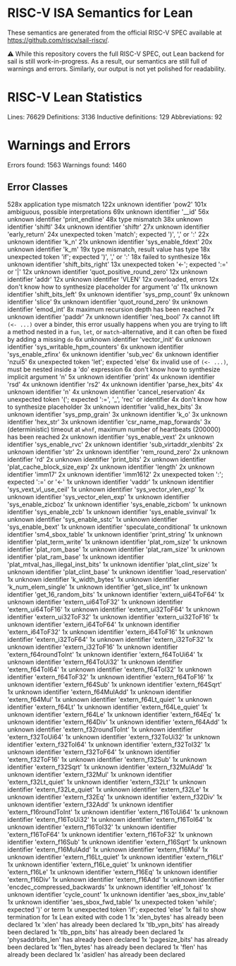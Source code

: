 # RISC-V ISA Semantics for Lean

These semantics are generated from the official RISC-V SPEC available at
https://github.com/riscv/sail-riscv/.

⚠️ While this repository covers the full RISC-V SPEC, out Lean backend for sail
is still work-in-progress. As a result, our semantics are still full of warnings
and errors. Similarly, our output is not yet polished for readability.
# RISC-V Lean Statistics

Lines: 76629
Definitions: 3136
Inductive definitions: 129
Abbreviations: 92

# Warnings and Errors

Errors found: 1563
Warnings found: 1460

## Error Classes

528x application type mismatch
122x unknown identifier 'pow2'
101x ambiguous, possible interpretations 
69x unknown identifier '__id'
56x unknown identifier 'print_endline'
48x type mismatch
38x unknown identifier 'shiftl'
34x unknown identifier 'shiftr'
27x unknown identifier 'early_return'
24x unexpected token 'match'; expected ')', ',' or ':'
22x unknown identifier 'k_n'
21x unknown identifier 'sys_enable_fdext'
20x unknown identifier 'k_m'
19x type mismatch, result value has type
18x unexpected token 'if'; expected ')', ',' or ':'
18x failed to synthesize
16x unknown identifier 'shift_bits_right'
13x unexpected token '←'; expected ':=' or '|'
12x unknown identifier 'quot_positive_round_zero'
12x unknown identifier 'addr'
12x unknown identifier 'VLEN'
12x overloaded, errors 
12x don't know how to synthesize placeholder for argument 'α'
11x unknown identifier 'shift_bits_left'
9x unknown identifier 'sys_pmp_count'
9x unknown identifier 'slice'
9x unknown identifier 'quot_round_zero'
9x unknown identifier 'emod_int'
8x maximum recursion depth has been reached
7x unknown identifier 'paddr'
7x unknown identifier 'neq_bool'
7x cannot lift `(<- ...)` over a binder, this error usually happens when you are trying to lift a method nested in a `fun`, `let`, or `match`-alternative, and it can often be fixed by adding a missing `do`
6x unknown identifier 'vector_init'
6x unknown identifier 'sys_writable_hpm_counters'
6x unknown identifier 'sys_enable_zfinx'
6x unknown identifier 'sub_vec'
6x unknown identifier 'nzui5'
6x unexpected token 'let'; expected 'else'
6x invalid use of `(<- ...)`, must be nested inside a 'do' expression
6x don't know how to synthesize implicit argument 'n'
5x unknown identifier 'print'
4x unknown identifier 'rsd'
4x unknown identifier 'rs2'
4x unknown identifier 'parse_hex_bits'
4x unknown identifier 'n'
4x unknown identifier 'cancel_reservation'
4x unexpected token '('; expected ':=', '_', 'rec' or identifier
4x don't know how to synthesize placeholder
3x unknown identifier 'valid_hex_bits'
3x unknown identifier 'sys_pmp_grain'
3x unknown identifier 'k_o'
3x unknown identifier 'hex_str'
3x unknown identifier 'csr_name_map_forwards'
3x (deterministic) timeout at `whnf`, maximum number of heartbeats (200000) has been reached
2x unknown identifier 'sys_enable_vext'
2x unknown identifier 'sys_enable_rvc'
2x unknown identifier 'sub_virtaddr_xlenbits'
2x unknown identifier 'str'
2x unknown identifier 'rem_round_zero'
2x unknown identifier 'rd'
2x unknown identifier 'print_bits'
2x unknown identifier 'plat_cache_block_size_exp'
2x unknown identifier 'length'
2x unknown identifier 'imm17'
2x unknown identifier 'imm1612'
2x unexpected token ':'; expected ':=' or '←'
1x unknown identifier 'vaddr'
1x unknown identifier 'sys_vext_vl_use_ceil'
1x unknown identifier 'sys_vector_vlen_exp'
1x unknown identifier 'sys_vector_elen_exp'
1x unknown identifier 'sys_enable_zicboz'
1x unknown identifier 'sys_enable_zicbom'
1x unknown identifier 'sys_enable_zcb'
1x unknown identifier 'sys_enable_svinval'
1x unknown identifier 'sys_enable_sstc'
1x unknown identifier 'sys_enable_bext'
1x unknown identifier 'speculate_conditional'
1x unknown identifier 'sm4_sbox_table'
1x unknown identifier 'print_string'
1x unknown identifier 'plat_term_write'
1x unknown identifier 'plat_rom_size'
1x unknown identifier 'plat_rom_base'
1x unknown identifier 'plat_ram_size'
1x unknown identifier 'plat_ram_base'
1x unknown identifier 'plat_mtval_has_illegal_inst_bits'
1x unknown identifier 'plat_clint_size'
1x unknown identifier 'plat_clint_base'
1x unknown identifier 'load_reservation'
1x unknown identifier 'k_width_bytes'
1x unknown identifier 'k_num_elem_single'
1x unknown identifier 'get_slice_int'
1x unknown identifier 'get_16_random_bits'
1x unknown identifier 'extern_ui64ToF64'
1x unknown identifier 'extern_ui64ToF32'
1x unknown identifier 'extern_ui64ToF16'
1x unknown identifier 'extern_ui32ToF64'
1x unknown identifier 'extern_ui32ToF32'
1x unknown identifier 'extern_ui32ToF16'
1x unknown identifier 'extern_i64ToF64'
1x unknown identifier 'extern_i64ToF32'
1x unknown identifier 'extern_i64ToF16'
1x unknown identifier 'extern_i32ToF64'
1x unknown identifier 'extern_i32ToF32'
1x unknown identifier 'extern_i32ToF16'
1x unknown identifier 'extern_f64roundToInt'
1x unknown identifier 'extern_f64ToUi64'
1x unknown identifier 'extern_f64ToUi32'
1x unknown identifier 'extern_f64ToI64'
1x unknown identifier 'extern_f64ToI32'
1x unknown identifier 'extern_f64ToF32'
1x unknown identifier 'extern_f64ToF16'
1x unknown identifier 'extern_f64Sub'
1x unknown identifier 'extern_f64Sqrt'
1x unknown identifier 'extern_f64MulAdd'
1x unknown identifier 'extern_f64Mul'
1x unknown identifier 'extern_f64Lt_quiet'
1x unknown identifier 'extern_f64Lt'
1x unknown identifier 'extern_f64Le_quiet'
1x unknown identifier 'extern_f64Le'
1x unknown identifier 'extern_f64Eq'
1x unknown identifier 'extern_f64Div'
1x unknown identifier 'extern_f64Add'
1x unknown identifier 'extern_f32roundToInt'
1x unknown identifier 'extern_f32ToUi64'
1x unknown identifier 'extern_f32ToUi32'
1x unknown identifier 'extern_f32ToI64'
1x unknown identifier 'extern_f32ToI32'
1x unknown identifier 'extern_f32ToF64'
1x unknown identifier 'extern_f32ToF16'
1x unknown identifier 'extern_f32Sub'
1x unknown identifier 'extern_f32Sqrt'
1x unknown identifier 'extern_f32MulAdd'
1x unknown identifier 'extern_f32Mul'
1x unknown identifier 'extern_f32Lt_quiet'
1x unknown identifier 'extern_f32Lt'
1x unknown identifier 'extern_f32Le_quiet'
1x unknown identifier 'extern_f32Le'
1x unknown identifier 'extern_f32Eq'
1x unknown identifier 'extern_f32Div'
1x unknown identifier 'extern_f32Add'
1x unknown identifier 'extern_f16roundToInt'
1x unknown identifier 'extern_f16ToUi64'
1x unknown identifier 'extern_f16ToUi32'
1x unknown identifier 'extern_f16ToI64'
1x unknown identifier 'extern_f16ToI32'
1x unknown identifier 'extern_f16ToF64'
1x unknown identifier 'extern_f16ToF32'
1x unknown identifier 'extern_f16Sub'
1x unknown identifier 'extern_f16Sqrt'
1x unknown identifier 'extern_f16MulAdd'
1x unknown identifier 'extern_f16Mul'
1x unknown identifier 'extern_f16Lt_quiet'
1x unknown identifier 'extern_f16Lt'
1x unknown identifier 'extern_f16Le_quiet'
1x unknown identifier 'extern_f16Le'
1x unknown identifier 'extern_f16Eq'
1x unknown identifier 'extern_f16Div'
1x unknown identifier 'extern_f16Add'
1x unknown identifier 'encdec_compressed_backwards'
1x unknown identifier 'elf_tohost'
1x unknown identifier 'cycle_count'
1x unknown identifier 'aes_sbox_inv_table'
1x unknown identifier 'aes_sbox_fwd_table'
1x unexpected token 'while'; expected ')' or term
1x unexpected token 'if'; expected 'else'
1x fail to show termination for
1x Lean exited with code 1
1x 'xlen_bytes' has already been declared
1x 'xlen' has already been declared
1x 'tlb_vpn_bits' has already been declared
1x 'tlb_ppn_bits' has already been declared
1x 'physaddrbits_len' has already been declared
1x 'pagesize_bits' has already been declared
1x 'flen_bytes' has already been declared
1x 'flen' has already been declared
1x 'asidlen' has already been declared
